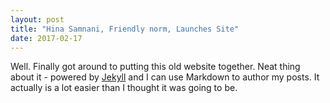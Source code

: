 ```yaml
---
layout: post
title: "Hina Samnani, Friendly norm, Launches Site"
date: 2017-02-17
---
```


Well. Finally got around to putting this old website together. Neat thing about it - powered by [Jekyll](http://jekyllrb.com) and I can use Markdown to author my posts. It actually is a lot easier than I thought it was going to be.
